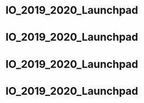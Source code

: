 # IO_2019_2020_Launchpad
# IO_2019_2020_Launchpad
# IO_2019_2020_Launchpad
# IO_2019_2020_Launchpad
